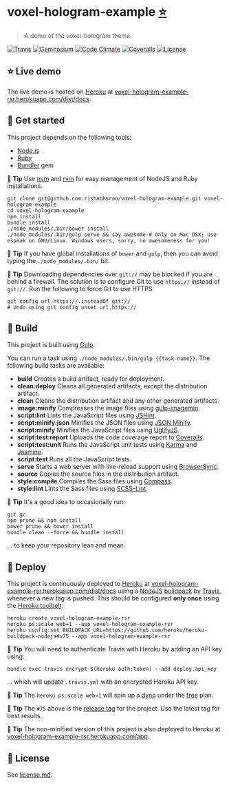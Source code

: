 # voxel-hologram-example [:star:](http://voxel-hologram-example-rsr.herokuapp.com/dist/docs)

> A demo of the voxel-hologram theme.

[![Travis](https://img.shields.io/travis/rishabhsrao/voxel-hologram-example.svg?style=flat-square "Build status")](https://travis-ci.org/rishabhsrao/voxel-hologram-example)
[![Gemnasium](https://img.shields.io/gemnasium/rishabhsrao/voxel-hologram-example.svg?style=flat-square "Dependency status")](https://gemnasium.com/rishabhsrao/voxel-hologram-example)
[![Code Climate](https://img.shields.io/codeclimate/github/rishabhsrao/voxel-hologram-example.svg?style=flat-square "Code Climate status")](https://codeclimate.com/github/rishabhsrao/voxel-hologram-example)
[![Coveralls](https://img.shields.io/coveralls/rishabhsrao/voxel-hologram-example.svg?style=flat-square "Test coverage status")](https://coveralls.io/r/rishabhsrao/voxel-hologram-example)
[![License](https://img.shields.io/badge/license-MIT-blue.svg?style=flat-square)](license.md)


## :star: Live demo

The live demo is hosted on [Heroku](http://www.heroku.com) at [voxel-hologram-example-rsr.herokuapp.com/dist/docs](http://voxel-hologram-example-rsr.herokuapp.com/dist/docs).


## :rowboat: Get started

This project depends on the following tools:

* [Node.js](http://nodejs.org)
* [Ruby](https://www.ruby-lang.org)
* [Bundler](http://bundler.io) gem

:tophat: **Tip** Use [nvm](https://github.com/creationix/nvm) and [rvm](http://rvm.io) for easy management of NodeJS and Ruby installations.

```
git clone git@github.com:rishabhsrao/voxel-hologram-example.git voxel-hologram-example
cd voxel-hologram-example
npm install
bundle install
./node_modules/.bin/bower install
./node_modules/.bin/gulp serve && say awesome # Only on Mac OSX; use espeak on GNU/Linux. Windows users, sorry, no awesomeness for you!
```

:tophat: **Tip** If you have global installations of `bower` and `gulp`, then you can avoid typing the `./node_modules/.bin/` bit.

:tophat: **Tip** Downloading dependencies over `git://` may be blocked if you are behind a firewall. The solution is to configure Git to use `https://` instead of `git://`. Run the following to force Git to use HTTPS:

```
git config url.https://.insteadOf git://
# Undo using git config unset url.https://
```


## :nut_and_bolt: Build

This project is built using [Gulp](http://gulpjs.com).

You can run a task using `./node_modules/.bin/gulp {{task-name}}`. The following build tasks are available:

* **build** Creates a build artifact, ready for deployment.
* **clean:deploy** Cleans all generated artifacts, except the distribution artifact.
* **clean** Cleans the distribution artifact and any other generated artifacts.
* **image:minify** Compresses the image files using [gulp-imagemin](https://www.npmjs.com/package/gulp-imagemin).
* **script:lint** Lints the JavaScript files using [JSHint](https://github.com/jshint/jshint).
* **script:minify:json** Minifies the JSON files using [JSON Minify](https://www.npmjs.org/package/gulp-jsonminify).
* **script:minify** Minifies the JavaScript files using [UglifyJS](http://github.com/mishoo/UglifyJS).
* **script:test:report** Uploads the code coverage report to [Coveralls](https://coveralls.io).
* **script:test:unit** Runs the JavaScript unit tests using [Karma](http://karma-runner.github.io) and [Jasmine](http://jasmine.github.io).
* **script:test** Runs all the JavaScript tests.
* **serve** Starts a web server with live-reload support using [BrowserSync](http://www.browsersync.io).
* **source** Copies the source files in the distribution artifact.
* **style:compile** Compiles the Sass files using [Compass](http://compass-style.org).
* **style:lint** Lints the Sass files using [SCSS-Lint](https://github.com/causes/scss-lint).

:tophat: **Tip** It's a good idea to occasionally run:

```
git gc
npm prune && npm install
bower prune && bower install
bundle clean --force && bundle install
```

... to keep your repository lean and mean.


## :rocket: Deploy

This project is continuously deployed to [Heroku](http://www.heroku.com) at [voxel-hologram-example-rsr.herokuapp.com/dist/docs](http://voxel-hologram-example-rsr.herokuapp.com/dist/docs) using a [NodeJS](https://github.com/heroku/heroku-buildpack-nodejs) [buildpack](https://devcenter.heroku.com/articles/buildpacks) by [Travis](https://travis-ci.org), whenever a new tag is pushed. This should be configured **only once** using the [Heroku toolbelt](https://toolbelt.heroku.com):

```
heroku create voxel-hologram-example-rsr
heroku ps:scale web=1 --app voxel-hologram-example-rsr
heroku config:set BUILDPACK_URL=https://github.com/heroku/heroku-buildpack-nodejs#v75 --app voxel-hologram-example-rsr
```

:tophat: **Tip** You will need to authenticate Travis with Heroku by adding an API key using:

```
bundle exec travis encrypt $(heroku auth:token) --add deploy.api_key
```

... which will update `.travis.yml` with an encrypted Heroku API key.

:tophat: **Tip** The `heroku ps:scale web=1` will spin up a [dyno](https://devcenter.heroku.com/articles/dynos) under the [free](https://blog.heroku.com/archives/2015/5/7/heroku-free-dynos) plan.

:tophat: **Tip** The `#75` above is the [release tag](https://github.com/heroku/heroku-buildpack-nodejs/releases) for the project. Use the latest tag for best results.

:tophat: **Tip** The non-minified version of this project is also deployed to Heroku at [voxel-hologram-example-rsr.herokuapp.com/app](http://voxel-hologram-example-rsr.herokuapp.com/app).


## :scroll: License

See [license.md](license.md).
